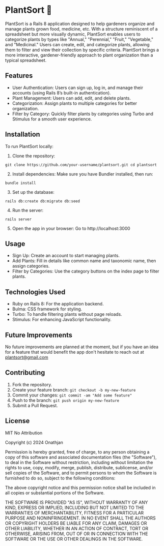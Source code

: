 # PlantSort 🌱

PlantSort is a Rails 8 application designed to help gardeners organize and manage plants grown food, medicine, etc. With a structure reminiscent of a spreadsheet but more visually dynamic, PlantSort enables users to categorize plants by types like "Annual," "Perennial," "Fruit," "Vegetable," and "Medicinal." Users can create, edit, and categorize plants, allowing them to filter and view their collection by specific criteria. PlantSort brings a more interactive, gardener-friendly approach to plant organization than a typical spreadsheet.

## Features

- User Authentication: Users can sign up, log in, and manage their accounts (using Rails 8’s built-in authentication).
- Plant Management: Users can add, edit, and delete plants.
- Categorization: Assign plants to multiple categories for better organization.
- Filter by Category: Quickly filter plants by categories using Turbo and Stimulus for a smooth user experience.

## Installation

To run PlantSort locally:

1. Clone the repository:

```git clone https://github.com/your-username/plantsort.git cd plantsort```

2. Install dependencies: Make sure you have Bundler installed, then run:

```bundle install```

3. Set up the database:

```rails db:create db:migrate db:seed```

4. Run the server:

```rails server```

5. Open the app in your browser: Go to http://localhost:3000


## Usage

- Sign Up: Create an account to start managing plants.
- Add Plants: Fill in details like common name and taxonomic name, then assign categories.
- Filter by Categories: Use the category buttons on the index page to filter plants.

## Technologies Used

- Ruby on Rails 8: For the application backend.
- Bulma: CSS framework for styling.
- Turbo: To handle filtering plants without page reloads.
- Stimulus: For enhancing JavaScript functionality.

## Future Improvements

No future improvements are planned at the moment, but if you have an idea for a feature that would benefit the app don't hesitate to reach out at plantsort@gmail.com

## Contributing

1. Fork the repository.
2. Create your feature branch: ```git checkout -b my-new-feature```
3. Commit your changes: ```git commit -am "Add some feature"```
4. Push to the branch: ```git push origin my-new-feature```
5. Submit a Pull Request.

## License

MIT No Attribution

Copyright (c) 2024 Onathjan

Permission is hereby granted, free of charge, to any person obtaining a copy
of this software and associated documentation files (the "Software"), to deal
in the Software without restriction, including without limitation the rights
to use, copy, modify, merge, publish, distribute, sublicense, and/or sell
copies of the Software, and to permit persons to whom the Software is
furnished to do so, subject to the following conditions:

The above copyright notice and this permission notice shall be included in all
copies or substantial portions of the Software.

THE SOFTWARE IS PROVIDED "AS IS", WITHOUT WARRANTY OF ANY KIND, EXPRESS OR
IMPLIED, INCLUDING BUT NOT LIMITED TO THE WARRANTIES OF MERCHANTABILITY,
FITNESS FOR A PARTICULAR PURPOSE AND NONINFRINGEMENT. IN NO EVENT SHALL THE
AUTHORS OR COPYRIGHT HOLDERS BE LIABLE FOR ANY CLAIM, DAMAGES OR OTHER
LIABILITY, WHETHER IN AN ACTION OF CONTRACT, TORT OR OTHERWISE, ARISING FROM,
OUT OF OR IN CONNECTION WITH THE SOFTWARE OR THE USE OR OTHER DEALINGS IN THE
SOFTWARE.